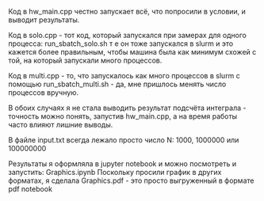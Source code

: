 Код в hw_main.cpp честно запускает всё, что попросили в условии, и выводит результаты.

Код в solo.cpp - тот код, который запускался при замерах для одного процесса: run_sbatch_solo.sh 
т е он тоже запускался в slurm и это кажется более правильным, чтобы машина была как минимум схожей с той, на который запускали много процессов.

Код в multi.cpp - то, что запускалось как много процессов в slurm с помощью run_sbatch_multi.sh - да, мне пришлось менять число процессов вручную.

В обоих случаях я не стала выводить результат подсчёта интеграла - точность можно понять, запустив hw_main.cpp, а на время работы часто влияют лишние выводы.

В файле input.txt всегда лежало просто число N: 1000, 1000000 или 100000000

Результаты я оформляла в jupyter notebook и можно посмотреть и запустить: Graphics.ipynb
Поскольку просили график в других форматах, я сделала Graphics.pdf - это просто выгруженный в формате pdf notebook

